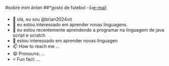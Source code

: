 #sobre mim *brian*
##*gosto de futebol
-:+1:[e-mail](brian.vitorino@escola.pr.gov.br)
- 👋 olá, eu sou @brian2024vit
- 👀 eu estou interessado em aprender novas linguagens.
- 🌱 eu estou recentemente aprendendo a programar na linguagem de java script e scratch
- 💞️ estou interessado em aprender novas linguagen
- 📫 How to reach me ...
- 😄 Pronouns: ...
- ⚡ Fun fact: ...

<!---
brian2024vit/brian2024vit is a ✨ special ✨ repository because its `README.md` (this file) appears on your GitHub profile.
You can click the Preview link to take a look at your changes.
--->
